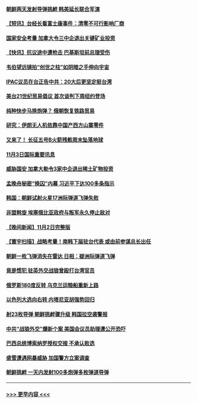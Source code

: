 #### [朝鲜两天发射导弹挑衅 韩美延长联合军演](../pages/prog202/a103566676.md?t=11040302) 
#### [【短讯】台经长看富士康事件：清零不可行影响厂商](../pages/prog202/a103566668.md?t=11040302) 
#### [国家安全考量 加拿大令三中企退出关键矿业投资](../pages/prog202/a103566684.md?t=11040302) 
#### [【快讯】抗议途中遭枪击 巴基斯坦前总理受伤](../pages/prog202/a103566672.md?t=11040302) 
#### [韦伯望远镜拍“创世之柱”如阴暗之手伸向宇宙](../pages/prog202/a103566547.md?t=11040302) 
#### [IPAC议员在台正告中共：20大后更坚定挺台湾](../pages/prog202/a103566686.md?t=11040302) 
#### [美台21世纪贸易倡议 首次谈判下周纽约登场](../pages/prog202/a103566524.md?t=11040302) 
#### [纯种快步马换炮弹？ 俄朝恢复铁路贸易](../pages/prog202/a103566444.md?t=11040302) 
#### [研究：伊朗无人机依靠中国产西方山寨零件](../pages/prog202/a103566455.md?t=11040302) 
#### [又来了！ 长征五号B火箭残骸周末坠落地球](../pages/prog202/a103566437.md?t=11040302) 
#### [11月3日国际重要讯息](../pages/prog202/a103566412.md?t=11040302) 
#### [威胁国安 加拿大勒令3家中企退出稀土矿物投资](../pages/prog202/a103566352.md?t=11040302) 
#### [孟晚舟秘密“换囚”内幕 习近平下达100多条指示](../pages/prog202/a103566292.md?t=11040302) 
#### [韩国：朝鲜试射火星17洲际弹道飞弹失败](../pages/prog202/a103566299.md?t=11040302) 
#### [非盟斡旋 埃塞俄比亚政府与叛军永久停止敌对](../pages/prog202/a103566259.md?t=11040302) 
#### [【晚间新闻】11月2日完整版](../pages/prog202/a103566130.md?t=11040302) 
#### [【寰宇扫描】战略考量！南韩下届驻台代表 或由前参谋总长出任](../pages/prog202/a103566200.md?t=11040302) 
#### [朝鲜一枚飞弹消失在雷达 日相：疑洲际弹道飞弹](../pages/prog202/a103566224.md?t=11040302) 
#### [竟是惯犯 驻英外交战狼曾殴打台湾官员](../pages/prog202/a103566057.md?t=11040302) 
#### [俄罗斯180度反转 乌克兰运粮船重新上路](../pages/prog202/a103566054.md?t=11040302) 
#### [以色列大选向右转 内塔尼亚胡强势回归](../pages/prog202/a103566047.md?t=11040302) 
#### [射23枚导弹 朝鲜挑衅骤升级 韩国拉空袭警报](../pages/prog202/a103566056.md?t=11040302) 
#### [中共“战狼外交”爆新个案 美国会议员助理遭公开恐吓](../pages/prog202/a103565949.md?t=11040302) 
#### [巴西总统博索纳罗授权交接 不承认败选](../pages/prog202/a103565837.md?t=11040302) 
#### [盛雪遭遇网暴威胁 加国警方立案调查](../pages/prog202/a103565824.md?t=11040302) 
#### [朝鲜挑衅 一天内发射100多炮弹多枚弹道导弹](../pages/prog202/a103565819.md?t=11040302) 

----
#### [ >>> 更早内容 <<< ](../indexes/prog202-earlier.md)
